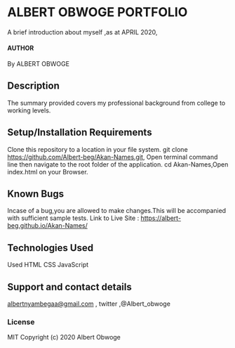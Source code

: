 # ALBERT OBWOGE PORTFOLIO
#### 
A brief introduction about myself ,as at APRIL 2020,
#### AUTHOR
By ALBERT OBWOGE
## Description
The summary provided covers my professional background from college to working levels.
## Setup/Installation Requirements
Clone this repository to a location in your file system. git clone https://github.com/Albert-beg/Akan-Names.git, Open terminal command line then navigate to the root folder of the application. cd Akan-Names,Open index.html on your Browser.
## Known Bugs
Incase of a bug,you are allowed to make changes.This will be accompanied with sufficient sample tests. 
Link to Live Site : https://albert-beg.github.io/Akan-Names/
## Technologies Used
Used HTML CSS JavaScript
## Support and contact details
albertnyambegaa@gmail.com , twitter ,@Albert_obwoge
### License
MIT Copyright (c) 2020 Albert Obwoge








